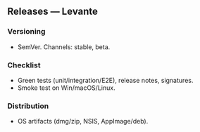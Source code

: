 ## Releases — Levante

### Versioning
- SemVer. Channels: stable, beta.

### Checklist
- Green tests (unit/integration/E2E), release notes, signatures.
- Smoke test on Win/macOS/Linux.

### Distribution
- OS artifacts (dmg/zip, NSIS, AppImage/deb).


